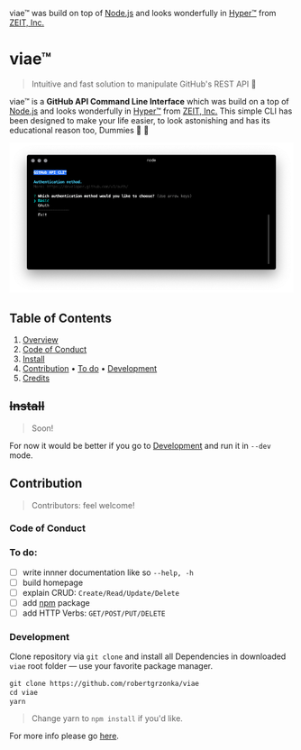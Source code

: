 viae™ was build on top of [Node.js][Node.js Homepage] and looks wonderfully in [Hyper™][Hyper Homepage] from [ZEIT, Inc.][Zeit, Inc.]

# viae™
> Intuitive and fast solution to manipulate GitHub's REST API :tada: 

viae™ is a __GitHub API Command Line Interface__ which was build on a top of [Node.js][Node.js Homepage] and looks wonderfully in [Hyper™][Hyper Homepage] from [ZEIT, Inc.][Zeit, Inc.] This simple CLI has been designed to make your life easier, to look astonishing and has its educational reason too, Dummies :black_heart: :monkey:

![Hyper™ default theme](lib/viae-and-hyper.png)

## Table of Contents

1. [Overview](#viae™)
2. [Code of Conduct](#code-of-conduct)
3. [Install](#install)
4. [Contribution](#contribution)
	• [To do](#to-do)
	• [Development](#development)
5. [Credits](#credits)

## ~~Install~~
> Soon!

For now it would be better if you go to [Development][Development] and run it in `--dev` mode.

## Contribution
> Contributors: feel welcome!

### Code of Conduct

### To do:
- [ ] write innner documentation like so `--help, -h`
- [ ] build homepage
- [ ] explain CRUD: `Create/Read/Update/Delete`
- [ ] add [npm][npm] package
- [ ] add HTTP Verbs: `GET/POST/PUT/DELETE`

### Development
Clone repository via `git clone` and install all Dependencies in downloaded `viae` root folder — use your favorite package manager.

```shell
git clone https://github.com/robertgrzonka/viae
cd viae
yarn
```
> Change yarn to `npm install` if you'd like.

For more info please go [here][Contributors Guide].

[ZEIT, Inc.]: https://zeit.co
[Contributors Guide]: CONTRIBUTING.md
[Node.js Homepage]: https://nodejs.org
[Hyper Homepage]: https://hyper.is
[npm]: https://npmjs.com
[Development]: #Development
